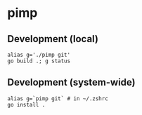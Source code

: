 # pimp

## Development (local)

```
alias g='./pimp git'
go build .; g status
```

## Development (system-wide)

```
alias g=`pimp git` # in ~/.zshrc
go install .
```
